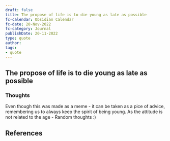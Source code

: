 ```yaml
---
draft: false
title: The propose of life is to die young as late as possible
fc-calendar: Obsidian Calendar
fc-date: 20-Nov-2022
fc-category: Journal
publishDate: 20-11-2022
type: quote
author: 
tags: 
- quote
---
```


## The propose of life is to die young as late as possible

### Thoughts

Even though this was made as a meme - it can be taken as a pice of advice, remembering us to always keep the spirit of being young. As the attitude is not related to the age - Random thoughts :) 



## References
